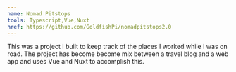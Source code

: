 ```yaml
---
name: Nomad Pitstops
tools: Typescript,Vue,Nuxt
href: https://github.com/GoldfishPi/nomadpitstops2.0
---
```

This was a project I built to keep track of the places I worked while I was on road.
The project has become become mix between a travel blog and a web app and uses Vue and Nuxt to accomplish this.

